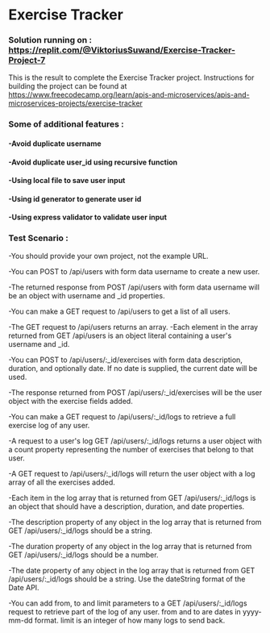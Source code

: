 # Exercise Tracker
### Solution running on : https://replit.com/@ViktoriusSuwand/Exercise-Tracker-Project-7

This is the result to complete the Exercise Tracker project.
Instructions for building the project can be found at 
https://www.freecodecamp.org/learn/apis-and-microservices/apis-and-microservices-projects/exercise-tracker


###  Some of additional features :
#### -Avoid duplicate username
#### -Avoid duplicate user_id using recursive function
#### -Using local file to save user input
#### -Using id generator to generate user id
#### -Using express validator to validate user input

### Test Scenario :

-You should provide your own project, not the example URL.

-You can POST to /api/users with form data username to create a new user.

-The returned response from POST /api/users with form data username will be an object with username and _id properties.

-You can make a GET request to /api/users to get a list of all users.

-The GET request to /api/users returns an array.
-Each element in the array returned from GET /api/users is an object literal containing a user's username and _id.

-You can POST to /api/users/:_id/exercises with form data description, duration, and optionally date. If no date is supplied, the current date will be used.

-The response returned from POST /api/users/:_id/exercises will be the user object with the exercise fields added.

-You can make a GET request to /api/users/:_id/logs to retrieve a full exercise log of any user.

-A request to a user's log GET /api/users/:_id/logs returns a user object with a count property representing the number of exercises that belong to that user.

-A GET request to /api/users/:_id/logs will return the user object with a log array of all the exercises added.

-Each item in the log array that is returned from GET /api/users/:_id/logs is an object that should have a description, duration, and date properties.

-The description property of any object in the log array that is returned from GET /api/users/:_id/logs should be a string.

-The duration property of any object in the log array that is returned from GET /api/users/:_id/logs should be a number.

-The date property of any object in the log array that is returned from GET /api/users/:_id/logs should be a string. Use the dateString format of the Date API.

-You can add from, to and limit parameters to a GET /api/users/:_id/logs request to retrieve part of the log of any user. from and to are dates in yyyy-mm-dd format. limit is an integer of how many logs to send back.